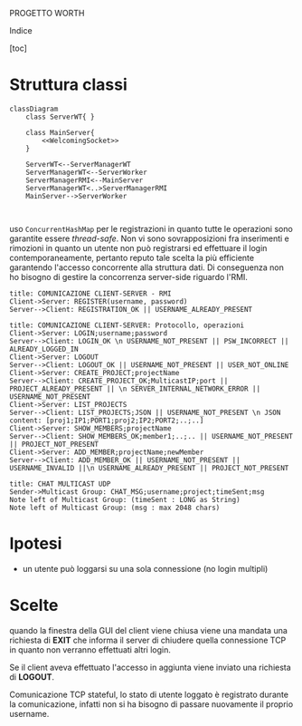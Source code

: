 PROGETTO WORTH

Indice

[toc]

# Struttura classi

```mermaid
classDiagram
	class ServerWT{ }
	
	class MainServer{
		<<WelcomingSocket>>
	}
	
	ServerWT<--ServerManagerWT
	ServerManagerWT<--ServerWorker
	ServerManagerRMI<--MainServer
	ServerManagerWT<..>ServerManagerRMI
	MainServer-->ServerWorker
	
	
```

uso `ConcurrentHashMap` per le registrazioni in quanto tutte le operazioni sono garantite essere *thread-safe*. 
Non vi sono sovrapposizioni fra inserimenti e rimozioni in quanto un utente non può registrarsi ed effettuare il login contemporaneamente, pertanto reputo tale scelta la più efficiente garantendo l'accesso concorrente alla struttura dati. 
Di conseguenza non ho bisogno di gestire la concorrenza server-side riguardo l'RMI.

```sequence
title: COMUNICAZIONE CLIENT-SERVER - RMI
Client->Server: REGISTER(username, password)
Server-->Client: REGISTRATION_OK || USERNAME_ALREADY_PRESENT
```



```sequence
title: COMUNICAZIONE CLIENT-SERVER: Protocollo, operazioni
Client->Server: LOGIN;username;password
Server-->Client: LOGIN_OK \n USERNAME_NOT_PRESENT || PSW_INCORRECT || ALREADY_LOGGED_IN
Client->Server: LOGOUT
Server-->Client: LOGOUT_OK || USERNAME_NOT_PRESENT || USER_NOT_ONLINE
Client->Server: CREATE_PROJECT;projectName
Server-->Client: CREATE_PROJECT_OK;MulticastIP;port || PROJECT_ALREADY_PRESENT || \n SERVER_INTERNAL_NETWORK_ERROR || USERNAME_NOT_PRESENT
Client->Server: LIST_PROJECTS
Server-->Client: LIST_PROJECTS;JSON || USERNAME_NOT_PRESENT \n JSON content: [proj1;IP1;PORT1;proj2;IP2;PORT2;..;..]
Client->Server: SHOW_MEMBERS;projectName
Server-->Client: SHOW_MEMBERS_OK;member1;..;.. || USERNAME_NOT_PRESENT || PROJECT_NOT_PRESENT
Client->Server: ADD_MEMBER;projectName;newMember
Server-->Client: ADD_MEMBER_OK || USERNAME_NOT_PRESENT || USERNAME_INVALID ||\n USERNAME_ALREADY_PRESENT || PROJECT_NOT_PRESENT
```

```sequence
title: CHAT MULTICAST UDP
Sender->Multicast Group: CHAT_MSG;username;project;timeSent;msg
Note left of Multicast Group: (timeSent : LONG as String)
Note left of Multicast Group: (msg : max 2048 chars)
```



# Ipotesi

- un utente può loggarsi su una sola connessione (no login multipli)



# Scelte

quando la finestra della GUI del client viene chiusa viene una mandata una richiesta di **EXIT** che informa il server di chiudere quella connessione TCP in quanto non verranno effettuati altri login. 

Se il client aveva effettuato l'accesso in aggiunta viene inviato una richiesta di **LOGOUT**.

Comunicazione TCP stateful, lo stato di utente loggato è registrato durante la comunicazione, infatti non si ha bisogno di passare nuovamente il proprio username.